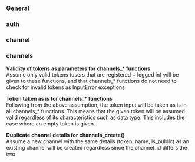 ### General


### auth



### channel


### channels
**Validity of tokens as parameters for channels_\* functions**  
Assume only valid tokens (users that are registered + logged in) will be given to these functions, and that channels_* functions do not need to check for invalid tokens as InputError exceptions

**Token taken as is for channels_\* functions**  
Following from the above assumption, the token input will be taken as is in all channels_* functions. This means that the given token will be assumed valid regardless of its characteristics such as data type. This includes the case where an empty token is given.

**Duplicate channel details for channels_create()**  
Assume a new channel with the same details (token, name, is_public) as an existing channel will be created regardless since the channel_id differs the two


